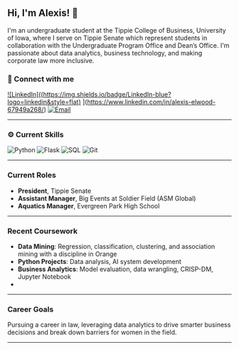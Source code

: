 ## Hi, I'm Alexis! 👋

I'm an undergraduate student at the Tippie College of Business, University of Iowa, where I serve on Tippie Senate which represent students in collaboration with the Undergraduate Program Office and Dean’s Office. I'm passionate about data analytics, business technology, and making corporate law more inclusive.

### 🔗 Connect with me
[![LinkedIn]((https://img.shields.io/badge/LinkedIn-blue?logo=linkedin&style=flat)](https://www.linkedin.com/in/YOUR-LINK-HERE)  ](https://www.linkedin.com/in/alexis-elwood-67949a268/)
[![Email](https://img.shields.io/badge/Email-grey?logo=gmail&style=flat)](mailto:aaelwood@uiowa.edu)

---

### ⚙️ Current Skills

![Python](https://img.shields.io/badge/-Python-blue?logo=python)
![Flask](https://img.shields.io/badge/-Flask-black?logo=flask)
![SQL](https://img.shields.io/badge/-SQL-blueviolet)
![Git](https://img.shields.io/badge/-Git-orange?logo=git)

---

### Current Roles

-  **President**, Tippie Senate  
-  **Assistant Manager**, Big Events at Soldier Field (ASM Global)  
-  **Aquatics Manager**, Evergreen Park High School

---

###  Recent Coursework

- **Data Mining**: Regression, classification, clustering, and association mining with a discipline in Orange
- **Python Projects**: Data analysis, AI system development  
- **Business Analytics**: Model evaluation, data wrangling, CRISP-DM, Jupyter Notebook
- 

---

###  Career Goals

Pursuing a career in law, leveraging data analytics to drive smarter business decisions and break down barriers for women in the field.

---

